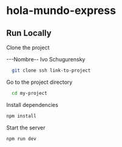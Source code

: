 # hola-mundo-express
## Run Locally  
Clone the project  


---Nombre--
Ivo Schugurensky

~~~bash  
  git clone ssh link-to-project
~~~

Go to the project directory  

~~~bash  
  cd my-project
~~~

Install dependencies  

~~~bash  
npm install
~~~

Start the server  

~~~bash  
npm run dev
~~~  
